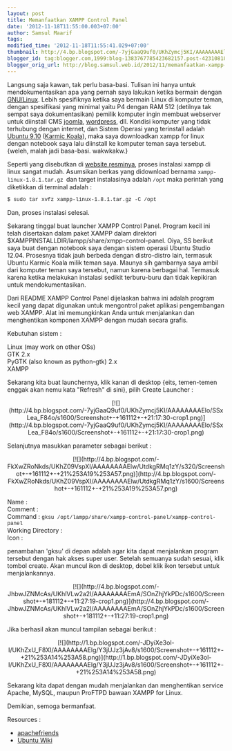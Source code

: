 ```yaml
---
layout: post
title: Memanfaatkan XAMPP Control Panel
date: '2012-11-18T11:55:00.003+07:00'
author: Samsul Maarif
tags: 
modified_time: '2012-11-18T11:55:41.029+07:00'
thumbnail: http://4.bp.blogspot.com/-7yjGaaQ9uf0/UKhZymcj5KI/AAAAAAAAElo/SSxLea_F84o/s72-c/Screenshot+-+161112+-+21:17:30-crop1.png
blogger_id: tag:blogger.com,1999:blog-1383767785423682157.post-4231081817308899041
blogger_orig_url: http://blog.samsul.web.id/2012/11/memanfaatkan-xampp-control-panel.html
---
```


Langsung saja kawan, tak perlu basa-basi. Tulisan ini hanya untuk mendokumentasikan apa yang pernah saya lakukan ketika bermain dengan [GNU/Linux](http://www.gnu.org/gnu/linux-and-gnu.html). Lebih spesifiknya ketika saya bermain Linux di komputer teman, dengan spesifikasi yang minimal yaitu P4 dengan RAM 512 (detilnya tak sempat saya dokumentasikan) pemilik komputer ingin membuat webserver untuk diinstall CMS [joomla](http://www.joomla.org/), [wordpress](http://www.wordpress.org/), dll. Kondisi komputer yang tidak terhubung dengan internet, dan Sistem Operasi yang terinstall adalah [Ubuntu 9.10](https://wiki.ubuntu.com/KarmicKoala) ([Karmic Koala](https://wiki.ubuntu.com/KarmicKoala)), maka saya downloadkan xampp for linux dengan notebook saya lalu diinstall ke komputer teman saya tersebut. {weleh, malah jadi basa-basi. wakwkakw.}  

Seperti yang disebutkan di [website resminya](http://www.apachefriends.org/en/xampp-linux.html#377), proses instalasi xampp di linux sangat mudah. Asumsikan berkas yang didownload bernama <span style="background-color: white; font-family: courier; font-size: 12px; line-height: 14px;">xampp-linux-1.8.1.tar.gz </span>dan target instalasinya adalah <span style="background-color: white; font-family: courier; font-size: 12px; line-height: 14px;">/opt</span> maka perintah yang diketikkan di terminal adalah :  

<span style="background-color: white; font-family: courier; font-size: 12px; line-height: 14px;">$ sudo tar xvfz xampp-linux-1.8.1.tar.gz -C /opt</span>  

Dan, proses instalasi selesai.  

Sekarang tinggal buat launcher XAMPP Control Panel. Program kecil ini telah disertakan dalam paket XAMPP dalam direktori $XAMPPINSTALLDIR/lampp/share/xmpp-control-panel. Oiya, SS berikut saya buat dengan notebook saya dengan sistem operasi Ubuntu Studio 12.04\. Prosesnya tidak jauh berbeda dengan distro-distro lain, termasuk Ubuntu Karmic Koala milik teman saya. Maunya sih gambarnya saya ambil dari komputer teman saya tersebut, namun karena berbagai hal. Termasuk karena ketika melakukan instalasi sedikit terburu-buru dan tidak kepikiran untuk mendokumentasikan.  

Dari README XAMPP Control Panel dijelaskan bahwa ini adalah program kecil yang dapat digunakan untuk mengontrol paket aplikasi pengembangan web XAMPP. Alat ini memungkinkan Anda untuk menjalankan dan menghentikan komponen XAMPP dengan mudah secara grafis.  

Kebutuhan sistem :  

<span class="Apple-tab-span" style="white-space: pre;"></span>Linux (may work on other OSs)  
<span class="Apple-tab-span" style="white-space: pre;"></span>GTK 2.x  
<span class="Apple-tab-span" style="white-space: pre;"></span>PyGTK (also known as python-gtk) 2.x  
<span class="Apple-tab-span" style="white-space: pre;"></span>XAMPP  

Sekarang kita buat launchernya, klik kanan di desktop {eits, temen-temen enggak akan nemu kata "Refresh" di sini}, pilih Create Launcher :  

<div class="separator" style="clear: both; text-align: center;">[![](http://4.bp.blogspot.com/-7yjGaaQ9uf0/UKhZymcj5KI/AAAAAAAAElo/SSxLea_F84o/s1600/Screenshot+-+161112+-+21:17:30-crop1.png)](http://4.bp.blogspot.com/-7yjGaaQ9uf0/UKhZymcj5KI/AAAAAAAAElo/SSxLea_F84o/s1600/Screenshot+-+161112+-+21:17:30-crop1.png)</div>

Selanjutnya masukkan parameter sebagai berikut :  

<div class="separator" style="clear: both; text-align: center;">[![](http://4.bp.blogspot.com/-FkXwZRoNkds/UKhZ09VspXI/AAAAAAAAElw/UtdkgRMq1zY/s320/Screenshot+-+161112+-+21%253A19%253A57.png)](http://4.bp.blogspot.com/-FkXwZRoNkds/UKhZ09VspXI/AAAAAAAAElw/UtdkgRMq1zY/s1600/Screenshot+-+161112+-+21%253A19%253A57.png)</div>

Name : <bebas>  
Comment : <bebas>  
Command :  <span style="background-color: white; font-family: courier; font-size: 12px; line-height: 14px;">gksu /opt/lampp/share/xampp-control-panel/xampp-control-panel</span>  
Working Directory : <kosongkan saja>  
Icon : <pilih yang kamu suka>  

penambahan 'gksu' di depan adalah agar kita dapat menjalankan program tersebut dengan hak akses super user. Setelah semuanya sudah sesuai, klik tombol create. Akan muncul ikon di desktop, dobel klik ikon tersebut untuk menjalankannya.  

<div class="separator" style="clear: both; text-align: center;">[![](http://4.bp.blogspot.com/-JhbwJZNMcAs/UKhlVLw2a2I/AAAAAAAAEmA/SOnZhjYkPDc/s1600/Screenshot+-+181112+-+11:27:19-crop1.png)](http://4.bp.blogspot.com/-JhbwJZNMcAs/UKhlVLw2a2I/AAAAAAAAEmA/SOnZhjYkPDc/s1600/Screenshot+-+181112+-+11:27:19-crop1.png)</div>

Jika berhasil akan muncul tampilan sebagai berikut :  

<div class="separator" style="clear: both; text-align: center;">[![](http://1.bp.blogspot.com/-JDyiXe3ol-I/UKhZxU_F8XI/AAAAAAAAElg/Y3jUJz3jAv8/s1600/Screenshot+-+161112+-+21%253A14%253A58.png)](http://1.bp.blogspot.com/-JDyiXe3ol-I/UKhZxU_F8XI/AAAAAAAAElg/Y3jUJz3jAv8/s1600/Screenshot+-+161112+-+21%253A14%253A58.png)</div>

Sekarang kita dapat dengan mudah menjalankan dan menghentikan service Apache, MySQL, maupun ProFTPD bawaan XAMPP for Linux.  

Demikian, semoga bermanfaat.  

Resources :  

*   [apachefriends](http://www.apachefriends.org/)
*   [Ubuntu Wiki](https://wiki.ubuntu.com/)
